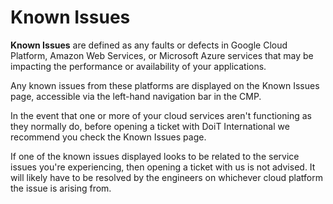 # Known Issues

**Known Issues** are defined as any faults or defects in Google Cloud Platform, Amazon Web Services, or Microsoft Azure services that may be impacting the performance or availability of your applications.

Any known issues from these platforms are displayed on the Known Issues page, accessible via the left-hand navigation bar in the CMP.

In the event that one or more of your cloud services aren't functioning as they normally do, before opening a ticket with DoiT International we recommend you check the Known Issues page.

If one of the known issues displayed looks to be related to the service issues you're experiencing, then opening a ticket with us is not advised. It will likely have to be resolved by the engineers on whichever cloud platform the issue is arising from.

